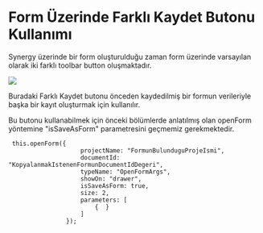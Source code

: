 # Form Üzerinde Farklı Kaydet Butonu Kullanımı

Synergy üzerinde bir form oluşturulduğu zaman form üzerinde varsayılan olarak iki farklı toolbar button oluşmaktadır. 

![](https://docsbimser.blob.core.windows.net/imagecontainer/ToolbarButtons-603d7a2d-7f39-4e10-9037-ff6adca733a7.png)

Buradaki Farklı Kaydet butonu önceden kaydedilmiş bir formun verileriyle başka bir kayıt oluşturmak için kullanılır.

Bu butonu kullanabilmek için önceki bölümlerde anlatılmış olan openForm yöntemine "isSaveAsForm" parametresini geçmemiz gerekmektedir.

```
 this.openForm({
                    projectName: "FormunBulunduguProjeIsmi",
                    documentId: "KopyalanmakIstenenFormunDocumentIdDegeri",
                    typeName: "OpenFormArgs",
                    showOn: "drawer",
                    isSaveAsForm: true,
                    size: 2,
                    parameters: [
                        {  }
                    ]
                });
```

